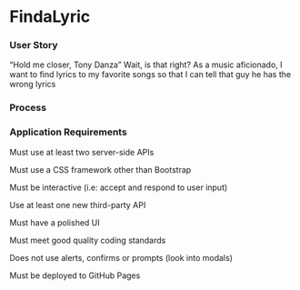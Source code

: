 # FindaLyric


### User Story

“Hold me closer, Tony Danza”
Wait, is that right?
As a music aficionado, I want to find lyrics to my favorite songs so that I can tell that guy he has the wrong lyrics

### Process












### Application Requirements

Must use at least two server-side APIs

Must use a CSS framework other than Bootstrap

Must be interactive (i.e: accept and respond to user input)

Use at least one new third-party API

Must have a polished UI

Must meet good quality coding standards

Does not use alerts, confirms or prompts (look into modals)

Must be deployed to GitHub Pages